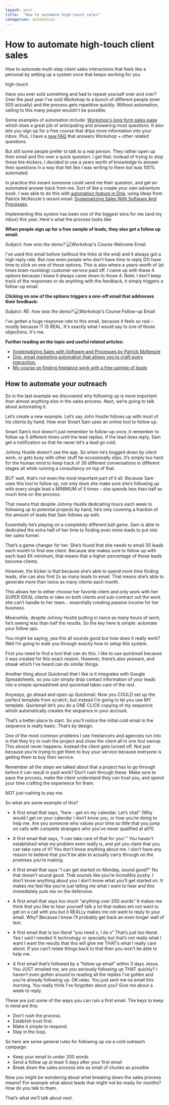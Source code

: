 ```yaml
---
layout: post
title:  "How to automate high-touch sales"
categories: automation
---
```


# How to automate high-touch client sales

How to automate multi-step client sales interactions that feels like a personal 
by setting up a system once that keeps working for you

high-touch

Have you ever sold something and had to repeat yourself over and over? Over the past year I've sold Workshop to a bunch of different people (over 500 actually) and the process gets repetitive quickly. Without automation, selling to this many people wouldn't be possible.

Some examples of automation include: [Workshop's long form sales page](http://letsworkshop.com) which does a great job of anticipating and answering most questions. It also lets you sign up for a free course that drips more information into your inbox. Plus, I have a [new FAQ](http://letsworkshop.com/advice) that answers Workshop + other related questions. 

But still some people prefer to talk to a real person. They rather open up their email and fire over a quick question. I get that. Instead of trying to stop these tire-kickers, I decided to use a years worth of knowledge to answer their questions in a way that felt like I was writing to them but was 100% automated.

In practice this meant someone could send me their question, and get an automated answer back from me. Sort of like a create your own adventure book. I was able to do this with [automation feature in Drip](http://mbsy.co/drip/10089555), using ideas from Patrick McKenzie's recent email: [Systematizing Sales With Software And Processes](https://training.kalzumeus.com/newsletters/archive/sales_automation). 

Implementing this system has been one of the biggest wins for me (and my inbox) this year. Here's what the process looks like:

**When people sign up for a free sample of leads, they also get a follow up email:**

*Subject: how was the demo?*
![Workshop's Course Welcome Email](http://knowingwhattosay.com/assets/images/workshop-course-welcome.png)

I've used this email before (without the links at the end) and it always got a high reply rate. But now even people who don't have time to reply DO have time to click on one of those options. This is also where a years-worth of (at times brain-numbing) customer service paid off.  I came up with these 4 options because I knew it always came down to those 4. Note: I don't keep track of the responses or do anything with the feedback, it simply triggers a follow-up email.

**Clicking on one of the options triggers a one-off email that addresses their feedback:**

*Subject: RE: how was the demo?*
![Workshop's Course Follow-up Email](http://knowingwhattosay.com/assets/images/workshop-course-followup.png)

I've gotten a huge response rate to this email, because it feels so real – mostly because IT IS REAL. It's exactly what I would say to one of those objections. It's me. 

**Further reading on the topic and useful related articles:**

- [Systematizing Sales with Software and Processes by Patrick McKenzie](https://training.kalzumeus.com/newsletters/archive/sales_automation)
- [Drip, email marketing automation that allows you to craft every interaction.](http://mbsy.co/drip/10089555)
- [My course on finding freelance work with a free sample of leads](http://letsworkshop.com)


## How to automate your outreach

So in the last example we discovered why following up is more important than almost anything else in the sales process. Next, we’re going to talk about automating it. 

Let’s create a new example. Let’s say John Hustle follows up with most of his clients by hand. How ever Smart Sam uses an online tool to follow up. 

Smart Sam’s tool doesn’t just remember to follow-up once, it remember to follow up 5 different times until the lead replies. If the lead does reply, Sam get a notification so that he never let’s a lead go cold. 

Johnny Hustle doesn’t use the app. So when he’s bogged down by client work, or gets busy with other stuff he occasionally slips. It’s simply too hard for the human mind to keep track of 30 different conversations in different stages all while running a consultancy on top of that. 

BUT wait, that’s not even the most important part of it all. Because Sam uses this tool to follow up, not only does she make sure she’s following up with every single lead a MINIMUM of 5 times – she spends less than half as much time on the process. 

That means that despite Johnny Hustle dedicating hours each week to following up to potential projects by hand, he’s only covering a fraction of the amount of leads that Sam follows up with. 

Essentially he’s playing on a completely different ball game. Sam is able to dedicated the extra half of her time to finding even more leads to put into her sales funnel.
 
That’s a game changer for her. She’s found that she needs to email 30 leads each month to find one client. Because she makes sure to follow up with each lead 4X minimum, that means that a higher percentage of those leads become clients. 

However, the kicker is that because she’s able to spend more time finding leads, she can also find 2x as many leads to email. That means she’s able to generate more than twice as many clients each month. 

This allows her to either choose her favorite client and only work with her SUPER IDEAL clients or take on both clients and sub-contract out the work she can’t handle to her team… essentially creating passive income for her business. 

Meanwhile, despite Johnny Hustle putting in twice as many hours of work, he’s seeing  less than half  the results. So the key here is simple: automate your follow ups. 

You might be saying, yea this all sounds good but how does it really work? Well I’m going to walk you through exactly how to setup this system. 

First you need to find a tool that can do this. I like to use quickmail because it was created for this exact reason. However, there’s also yesware, and streak which I’ve heard can do similar things. 

Another thing about Quickmail that I like is it integrates with Google Spreadsheets, so you can simply drop contact information of your leads into a simple spreadsheet and quickmail takes care of the rest. 

Anyways, go ahead and open up Quickmail. Now you COULD set up the perfect template from scratch, but instead I’m going to let you use MY template. Quickmail let’s you do a ONE CLICK copying of my sequence which automatically creates the sequence in your account. 

That’s a better place to start. So you’ll notice the initial cold email in the sequence is really basic. That’s by design. 

One of the most common problems I see freelancers and agencies run into is that they try to rush the project and close the client all in one foul swoop. This almost never happens. Instead the client gets turned off. Not just because you’re trying to get them to buy your service because everyone is getting them to buy their service. 

Remember all the steps we talked about that a project has to go through before it can result in paid work? Don’t rush through these. Make sure to pace the process, make the client understand they can trust you, and spend your time crafting the experience for them. 

NOT just rushing to pay me. 

So what are some example of this?

- A first email that says, “here - get on my calendar. Let’s chat”
(Why would I get on your calendar I don’t know you, or how you’re doing to help me. Are you someone who values your time so little that you jump on calls with complete strangers who you’ve never qualified at all?0

- A first email that says, “I can take care of that for you! ”
You haven’t established what my problem even really is, and yet you claim that you can take care of it? You don’t know anything about me. I don’t have any reason to believe that you’ll be able to actually carry through on the promises you’re making.

-  A first email that says “I can get started on Monday, sound good?”
No that doesn’t sound good. That sounds like you’re incredibly pushy. I don’t know anything about you I don’t know what you’ll get started on. It makes me feel like you’re just telling me what I want to hear and this immediately puts me on the defensive. 

- A first email that says too much  “anything over 200  words”
It makes me think that you like to hear yourself talk a lot that makes em not want to get on a call with you but it REALLy makes me not want to reply to your email. Why? Because I know I’ll probably get back an even longer wall of text. 

- A first email that is too literal “you need x, I do x”
That’s just too literal. Yea I said I needed X technology or specialty but that’s not really what I want I want the results that this will give me THAT’s what I really care about. If you can’t relate things back to that then you won’t be able to help me. 

- A first email that’s followed by a “follow up email” within 3 days
Jesus. You JUST emailed me, are you seriously following up THAT quickly? I haven’t even gotten around to reading all the replies I’ve gotten and you’re already following up. OK relax. You just sent me na email this morning. You really think I’ve forgotten about you? Give me about a week to reply.

These are just some of the ways you can ruin a first email. The keys to keep in mind are this:

- Don’t rush the process. 
- Establish trust first. 
- Make it simple to respond. 
- Stay in the loop. 

So here are some general rules for following up via a cold outreach campaign. 

- Keep your email to under 200 words
- Send a follow up at least 5 days after your first email
- Break down the sales process into as small of chunks as possible

Now you might be wondering about what breaking down the sales process means? For example what about leads that might not be ready for months? How do you talk to them. 

That’s what we’ll talk about next.